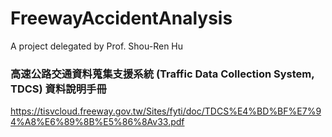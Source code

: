 # FreewayAccidentAnalysis

A project delegated by Prof. Shou-Ren Hu

### 高速公路交通資料蒐集支援系統 (Traffic Data Collection System, TDCS) 資料說明手冊
https://tisvcloud.freeway.gov.tw/Sites/fyti/doc/TDCS%E4%BD%BF%E7%94%A8%E6%89%8B%E5%86%8Av33.pdf
